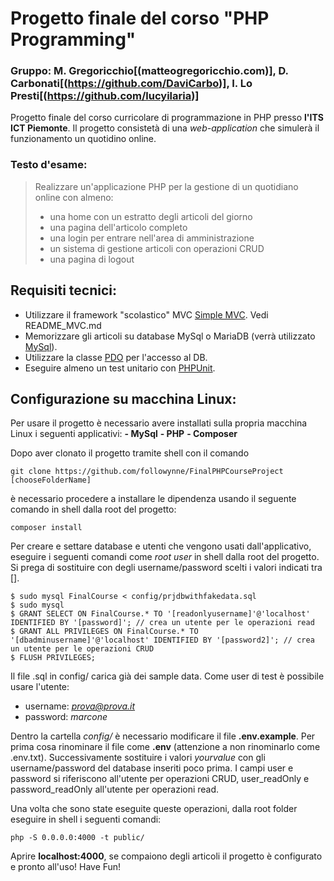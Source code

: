 # Progetto finale del corso "PHP Programming"
### Gruppo: M. Gregoricchio[(matteogregoricchio.com)], D. Carbonati[(https://github.com/DaviCarbo)], I. Lo Presti[(https://github.com/lucyilaria)]

Progetto finale del corso curricolare di programmazione in PHP presso **l'ITS ICT Piemonte**.
Il progetto consistetà di una *web-application* che simulerà il funzionamento un quotidino online.

### Testo d'esame:
> Realizzare un'applicazione PHP per la gestione di un quotidiano online con almeno:
> - una home con un estratto degli articoli del giorno
> - una pagina dell'articolo completo
> - una login per entrare nell'area di amministrazione
> - un sistema di gestione articoli con operazioni CRUD
> - una pagina di logout

## Requisiti tecnici:

- Utilizzare il framework "scolastico" MVC [Simple MVC](https://github.com/ezimuel/simplemvc). Vedi README_MVC.md
- Memorizzare gli articoli su database MySql o MariaDB (verrà utilizzato [MySql](https://www.mysql.com/it/)).
- Utilizzare la classe [PDO](https://www.php.net/manual/en/book.pdo.php) per l'accesso al DB.
- Eseguire almeno un test unitario con [PHPUnit](https://phpunit.de/).

## Configurazione su macchina Linux:
Per usare il progetto è necessario avere installati sulla propria macchina Linux i seguenti applicativi:
**- MySql**
**- PHP**
**- Composer**

Dopo aver clonato il progetto tramite shell con il comando
```
git clone https://github.com/followynne/FinalPHPCourseProject [chooseFolderName]
```

è necessario procedere a installare le dipendenza usando il seguente comando in shell dalla root del progetto:
```
composer install
```

Per creare e settare database e utenti che vengono usati dall'applicativo, eseguire i seguenti comandi come *root user* in shell dalla root del progetto.
Si prega di sostituire con degli username/password scelti i valori indicati tra []. 
```
$ sudo mysql FinalCourse < config/prjdbwithfakedata.sql
$ sudo mysql
$ GRANT SELECT ON FinalCourse.* TO '[readonlyusername]'@'localhost' IDENTIFIED BY '[password]'; // crea un utente per le operazioni read
$ GRANT ALL PRIVILEGES ON FinalCourse.* TO '[dbadminusername]'@'localhost' IDENTIFIED BY '[password2]'; // crea un utente per le operazioni CRUD
$ FLUSH PRIVILEGES;
```

Il file .sql in config/ carica già dei sample data. Come user di test è possibile usare l'utente:
- username: *prova@prova.it*
- password: *marcone*

Dentro la cartella *config/* è necessario modificare il file **.env.example**.
Per prima cosa rinominare il file come **.env** (attenzione a non rinominarlo come .env.txt). Successivamente sostituire i valori *yourvalue* con gli username/password del database inseriti poco prima.
I campi user e password si riferiscono all'utente per operazioni CRUD, user_readOnly e password_readOnly all'utente per operazioni read.

Una volta che sono state eseguite queste operazioni, dalla root folder eseguire in shell i seguenti comandi:
```
php -S 0.0.0.0:4000 -t public/
```
Aprire **localhost:4000**, se compaiono degli articoli il progetto è configurato e pronto all'uso! Have Fun!
